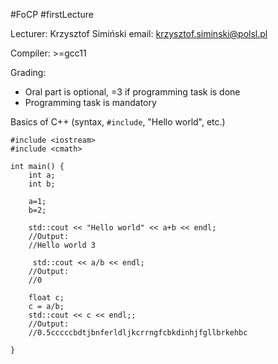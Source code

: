 #FoCP #firstLecture 

Lecturer: Krzysztof Simiński
email: krzysztof.siminski@polsl.pl

Compiler: >=gcc11

Grading:
- Oral part is optional, =3 if programming task is done
- Programming task is mandatory

Basics of C++ (syntax, `#include`, "Hello world", etc.)

```
#include <iostream>
#include <cmath>

int main() {
	int a;
	int b;

	a=1;
	b=2;

	std::cout << "Hello world" << a+b << endl;
	//Output:
	//Hello world 3

	 std::cout << a/b << endl;
	//Output:
	//0

	float c;
	c = a/b;
	std::cout << c << endl;;
	//Output:
	//0.5cccccbdtjbnferldljkcrrngfcbkdinhjfgllbrkehbc
	
}
```